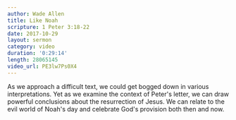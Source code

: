 ```yaml
---
author: Wade Allen
title: Like Noah
scripture: 1 Peter 3:18-22
date: 2017-10-29
layout: sermon
category: video
duration: '0:29:14' 
length: 28065145
video_url: PE3lw7Ps0X4
---
```


As we approach a difficult text, we could get bogged down in various interpretations. Yet as we examine the context of Peter's letter, we can draw powerful conclusions about the resurrection of Jesus. We can relate to the evil world of Noah's day and celebrate God's provision both then and now.

